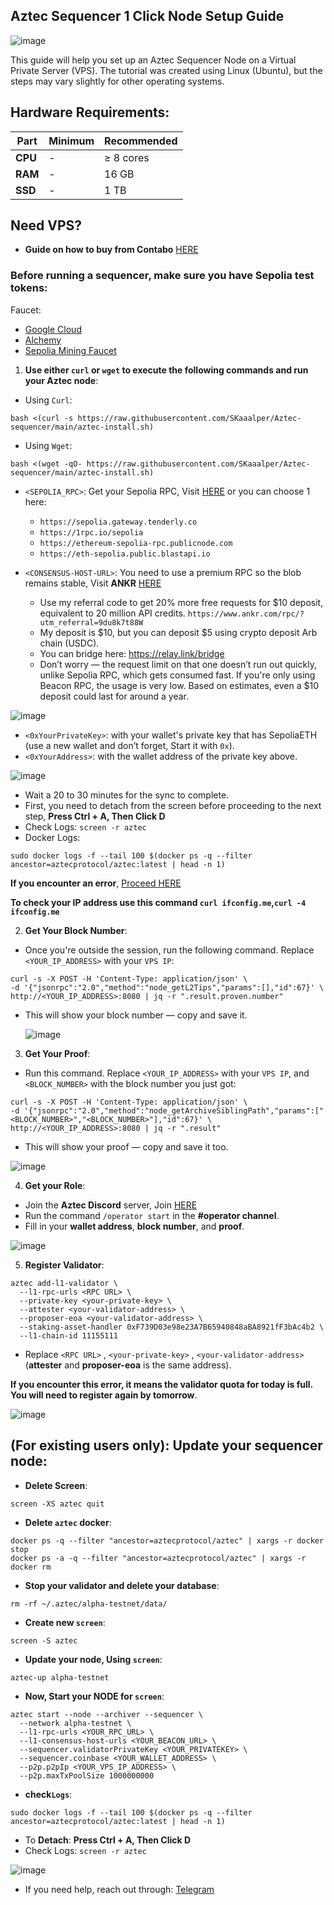 ## Aztec Sequencer 1 Click Node Setup Guide

![image](https://github.com/user-attachments/assets/a6ceaf27-df35-48bb-82be-f01e43e784e5)

This guide will help you set up an Aztec Sequencer Node on a Virtual Private Server (VPS). The tutorial was created using Linux (Ubuntu), but the steps may vary slightly for other operating systems.

## Hardware Requirements:
| **Part**       | **Minimum**  | **Recommended** |
|----------------|--------------|----------------|
| **CPU**        | -            | ≥ 8 cores      |
| **RAM**        | -            | 16 GB          |
| **SSD**        | -            | 1 TB           |


## Need VPS?
-  **Guide on how to buy from Contabo** [HERE](https://medium.com/@Airdrop_Jheff/guide-on-how-to-buy-a-vps-server-from-contabo-and-set-it-up-on-termius-0928e0e5cb5d)


### Before running a sequencer, make sure you have Sepolia test tokens:

Faucet:
- [Google Cloud](https://cloud.google.com/application/web3/faucet/ethereum/sepolia)
- [Alchemy](https://www.alchemy.com/faucets)
- [Sepolia Mining Faucet](https://sepolia-faucet.pk910.de/)

1. **Use either `curl` or `wget` to execute the following commands and run your Aztec node**:
  - Using `Curl`:
```
bash <(curl -s https://raw.githubusercontent.com/SKaaalper/Aztec-sequencer/main/aztec-install.sh)
```

  - Using `Wget`:
```
bash <(wget -qO- https://raw.githubusercontent.com/SKaaalper/Aztec-sequencer/main/aztec-install.sh)
```
- `<SEPOLIA_RPC>`: Get your Sepolia RPC, Visit [HERE](https://chainlist.org/chain/11155111)
or you can choose 1 here:
  -  `https://sepolia.gateway.tenderly.co`
  -  `https://1rpc.io/sepolia`
  -  `https://ethereum-sepolia-rpc.publicnode.com`
  -  `https://eth-sepolia.public.blastapi.io`

- `<CONSENSUS-HOST-URL>`: You need to use a premium RPC so the blob remains stable, Visit **ANKR** [HERE](https://www.ankr.com/rpc/?utm_referral=9du8k7t88W)
  - Use my referral code to get 20% more free requests for $10 deposit, equivalent to 20 million API credits. `https://www.ankr.com/rpc/?utm_referral=9du8k7t88W`
  - My deposit is $10, but you can deposit $5 using crypto deposit Arb chain (USDC).
  - You can bridge here: https://relay.link/bridge
  - Don’t worry — the request limit on that one doesn’t run out quickly, unlike Sepolia RPC, which gets consumed fast. If you're only using Beacon RPC, the usage is very low. Based on estimates, even a $10 deposit could last for around a year.

![image](https://github.com/user-attachments/assets/9602ae8a-d321-4881-b7ad-e81ec05e40b6)
  
- `<0xYourPrivateKey>`: with your wallet's private key that has SepoliaETH (use a new wallet and don’t forget, Start it with `0x`).
- `<0xYourAddress>`: with the wallet address of the private key above.

![image](https://github.com/user-attachments/assets/d5a38957-b090-4b42-a080-8e820dc81080)

- Wait a 20 to 30 minutes for the sync to complete.
- First, you need to detach from the screen before proceeding to the next step, **Press Ctrl + A, Then Click D**
- Check Logs: `screen -r aztec`
- Docker Logs:
```
sudo docker logs -f --tail 100 $(docker ps -q --filter ancestor=aztecprotocol/aztec:latest | head -n 1)
```

**If you encounter an error**, [Proceed HERE](https://github.com/SKaaalper/Aztec-sequencer?tab=readme-ov-file#for-existing-users-only-update-your-sequencer-node)
  
**To check your IP address use this command `curl ifconfig.me`,`curl -4 ifconfig.me`**

2. **Get Your Block Number**:
- Once you're outside the session, run the following command. Replace `<YOUR_IP_ADDRESS>` with your `VPS IP`:
```
curl -s -X POST -H 'Content-Type: application/json' \
-d '{"jsonrpc":"2.0","method":"node_getL2Tips","params":[],"id":67}' \
http://<YOUR_IP_ADDRESS>:8080 | jq -r ".result.proven.number"
```
- This will show your block number — copy and save it.

  ![image](https://github.com/user-attachments/assets/1238a0bc-6a9b-4112-ba2a-2e0d104fbc67)

  
3. **Get Your Proof**:
- Run this command. Replace `<YOUR_IP_ADDRESS>` with your `VPS IP`, and `<BLOCK_NUMBER>` with the block number you just got:
```
curl -s -X POST -H 'Content-Type: application/json' \
-d '{"jsonrpc":"2.0","method":"node_getArchiveSiblingPath","params":["<BLOCK_NUMBER>","<BLOCK_NUMBER>"],"id":67}' \
http://<YOUR_IP_ADDRESS>:8080 | jq -r ".result"
```
- This will show your proof — copy and save it too.

![image](https://github.com/user-attachments/assets/28570cc8-4774-4e0e-a9b9-79d82d6eccde)


4. **Get your Role**:
- Join the **Aztec Discord** server, Join [HERE](https://discord.gg/aztec)
- Run the command `/operator start` in the **#operator channel**.
- Fill in your **wallet address**, **block number**, and **proof**.

![image](https://github.com/user-attachments/assets/344ab8f8-cdb1-419a-98d0-50113fd1dc7a)

5. **Register Validator**:
```
aztec add-l1-validator \
  --l1-rpc-urls <RPC URL> \
  --private-key <your-private-key> \
  --attester <your-validator-address> \
  --proposer-eoa <your-validator-address> \
  --staking-asset-handler 0xF739D03e98e23A7B65940848aBA8921fF3bAc4b2 \
  --l1-chain-id 11155111
```
- Replace `<RPC URL>` , `<your-private-key>` , `<your-validator-address>` (**attester** and **proposer-eoa** is the same address).

**If you encounter this error, it means the validator quota for today is full. You will need to register again by tomorrow**.

![image](https://github.com/user-attachments/assets/b27a887e-bb8e-4d19-8716-352bac2be194)


## (For existing users only): Update your sequencer node:

- **Delete Screen**:
```
screen -XS aztec quit
```

- **Delete `aztec` docker**:
```
docker ps -q --filter "ancestor=aztecprotocol/aztec" | xargs -r docker stop
docker ps -a -q --filter "ancestor=aztecprotocol/aztec" | xargs -r docker rm
```

- **Stop your validator and delete your database**:
```
rm -rf ~/.aztec/alpha-testnet/data/
```

- **Create new `screen`**:
```
screen -S aztec
```
  
- **Update your node, Using `screen`**:
```
aztec-up alpha-testnet
```

- **Now, Start your NODE for `screen`**:
```
aztec start --node --archiver --sequencer \
  --network alpha-testnet \
  --l1-rpc-urls <YOUR_RPC_URL> \
  --l1-consensus-host-urls <YOUR_BEACON_URL> \
  --sequencer.validatorPrivateKey <YOUR_PRIVATEKEY> \
  --sequencer.coinbase <YOUR_WALLET_ADDRESS> \
  --p2p.p2pIp <YOUR_VPS_IP_ADDRESS> \
  --p2p.maxTxPoolSize 1000000000
```

- **check`Logs`**:
```
sudo docker logs -f --tail 100 $(docker ps -q --filter ancestor=aztecprotocol/aztec:latest | head -n 1)
```

- To **Detach**: **Press Ctrl + A, Then Click D**
- Check Logs: `screen -r aztec`

![image](https://github.com/user-attachments/assets/a0e1af8b-3977-4966-8b1f-ecfb0402e174)


- If you need help, reach out through: [Telegram](https://t.me/KatayanAirdropGnC)
